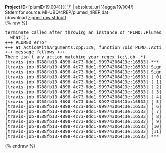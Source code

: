 **Project ID:** [plumID:19.004]({{ '/' | absolute_url }}eggs/19/004/)  
Stderr for source:  MI-UBQ/4REP/plumed_4REP.dat   
(download [zipped raw stdout](plumed_4REP.dat.plumed.stdout.txt.zip))  
{% raw %}
<pre>
terminate called after throwing an instance of 'PLMD::Plumed::ExceptionError'
  what():  
+++ PLUMED error
+++ at ActionWithArguments.cpp:129, function void PLMD::ActionWithArguments::interpretArgumentList(const std::vector<std::__cxx11::basic_string<char> >&, std::vector<PLMD::Value*>&)
+++ message follows +++
There isn't any action matching your regex (cs\.cb-.*)
[travis-job-8788fb13-4898-4c73-8dd1-99974306413e:16533] *** Process received signal ***
[travis-job-8788fb13-4898-4c73-8dd1-99974306413e:16533] Signal: Aborted (6)
[travis-job-8788fb13-4898-4c73-8dd1-99974306413e:16533] Signal code:  (-6)
[travis-job-8788fb13-4898-4c73-8dd1-99974306413e:16533] [ 0] /lib/x86_64-linux-gnu/libc.so.6(+0x354b0)[0x7f9f2699c4b0]
[travis-job-8788fb13-4898-4c73-8dd1-99974306413e:16533] [ 1] /lib/x86_64-linux-gnu/libc.so.6(gsignal+0x38)[0x7f9f2699c428]
[travis-job-8788fb13-4898-4c73-8dd1-99974306413e:16533] [ 2] /lib/x86_64-linux-gnu/libc.so.6(abort+0x16a)[0x7f9f2699e02a]
[travis-job-8788fb13-4898-4c73-8dd1-99974306413e:16533] [ 3] /usr/lib/x86_64-linux-gnu/libstdc++.so.6(_ZN9__gnu_cxx27__verbose_terminate_handlerEv+0x16d)[0x7f9f26fd684d]
[travis-job-8788fb13-4898-4c73-8dd1-99974306413e:16533] [ 4] /usr/lib/x86_64-linux-gnu/libstdc++.so.6(+0x8d6b6)[0x7f9f26fd46b6]
[travis-job-8788fb13-4898-4c73-8dd1-99974306413e:16533] [ 5] /usr/lib/x86_64-linux-gnu/libstdc++.so.6(+0x8d701)[0x7f9f26fd4701]
[travis-job-8788fb13-4898-4c73-8dd1-99974306413e:16533] [ 6] /usr/lib/x86_64-linux-gnu/libstdc++.so.6(+0x8d919)[0x7f9f26fd4919]
[travis-job-8788fb13-4898-4c73-8dd1-99974306413e:16533] [ 7] plumed[0x40ec85]
[travis-job-8788fb13-4898-4c73-8dd1-99974306413e:16533] [ 8] plumed[0x40f082]
[travis-job-8788fb13-4898-4c73-8dd1-99974306413e:16533] [ 9] plumed[0x409fe0]
[travis-job-8788fb13-4898-4c73-8dd1-99974306413e:16533] [10] /lib/x86_64-linux-gnu/libc.so.6(__libc_start_main+0xf0)[0x7f9f26987830]
[travis-job-8788fb13-4898-4c73-8dd1-99974306413e:16533] [11] plumed[0x40a0a9]
[travis-job-8788fb13-4898-4c73-8dd1-99974306413e:16533] *** End of error message ***
</pre>
{% endraw %}

